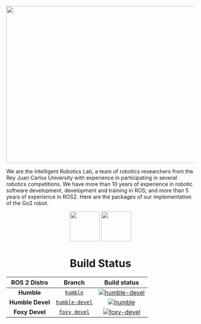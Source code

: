 <p align="center">
<img width="1280" height="420" src="https://github.com/IntelligentRoboticsLabs/go2_robot/assets/44479765/da616d77-cf4d-4acf-af2f-adc99f4f72d7)" alt='Go2 point cloud'>
</p>

We are the Intelligent Robotics Lab, a team of robotics researchers from the Rey Juan Carlos University with experience in participating in several robotics competitions. We have more than 10 years of experience in robotic software development, development and training in ROS; and more than 5 years of experience in ROS2. Here are the packages of our implementation of the Go2 robot.
</p>
<p align="center"> 
  <a href="https://x.com/IntellRobotLabs" target="blank"><img src="https://github.com/IntelligentRoboticsLabs/.github/blob/main/x_logo.png" width="80" alt=""/></a>
  <a href="https://unitree-go2-robot.github.io/" target="blank"><img src="https://github.com/IntelligentRoboticsLabs/.github/blob/main/logo_web.png" width="80" alt=""/></a> 
</p>

<h1 align="center">Build Status</h1>

<div align="center">

| ROS 2 Distro |                             Branch                             |                                                                                                             Build status                                                                                                              | 
| :----------: | :------------------------------------------------------------: | :-----------------------------------------------------------------------------------------------------------------------------------------------------------------------------------------------------------------------------------: |
|  **Humble**  | [`humble`](https://github.com/Unitree-Go2-Robot/go2_robot/tree/humble) | [![humble-devel](https://github.com/Unitree-Go2-Robot/go2_robot/actions/workflows/humble_devel.yaml/badge.svg)](https://github.com/Unitree-Go2-Robot/go2_robot/actions/workflows/humble_devel.yaml) |
| **Humble Devel**  | [`humble-devel`](https://github.com/Unitree-Go2-Robot/go2_robot/tree/humble-devel) | [![humble](https://github.com/Unitree-Go2-Robot/go2_robot/actions/workflows/humble.yaml/badge.svg)](https://github.com/Unitree-Go2-Robot/go2_robot/actions/workflows/humble.yaml) |
|  **Foxy Devel**  | [`foxy devel`](https://github.com/Unitree-Go2-Robot/go2_robot/tree/foxy-devel) | [![foxy-devel](https://github.com/Unitree-Go2-Robot/go2_robot/actions/workflows/foxy_devel.yaml/badge.svg?branch=foxy-devel)](https://github.com/Unitree-Go2-Robot/go2_robot/actions/workflows/foxy_devel.yaml) |

</div>
